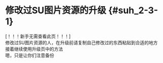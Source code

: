 # 修改过SU图片资源的升级 {#suh_2-3-1}
[！！！新手无需查看此页！！！]<br>
修改过SU图片资源的人，在升级前请复制自己修改过的东西粘贴到合适的地方<br>
接着继续使用升级页中的方法<br>
嗯，只是让你们注意备份
